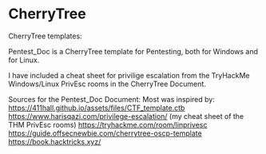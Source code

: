 # CherryTree
CherryTree templates:

Pentest_Doc is a CherryTree template for Pentesting, both for Windows and for Linux.

I have included a cheat sheet for privilige escalation from the TryHackMe Windows/Linux PrivEsc rooms in the CherryTree Document.

Sources for the Pentest_Doc Document:
Most was inspired by: https://411hall.github.io/assets/files/CTF_template.ctb
https://www.harisqazi.com/privilege-escalation/ (my cheat sheet of the THM PrivEsc rooms)
https://tryhackme.com/room/linprivesc
https://guide.offsecnewbie.com/cherrytree-oscp-template
https://book.hacktricks.xyz/
